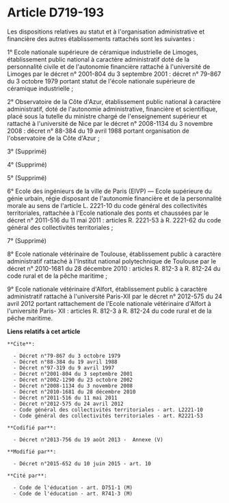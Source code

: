 # Article D719-193

Les dispositions relatives au statut et à l'organisation administrative et financière des autres établissements rattachés
sont les suivantes : 

1° Ecole nationale supérieure de céramique industrielle de Limoges, établissement public national à caractère administratif
doté de la personnalité civile et de l'autonomie financière rattaché à l'université de Limoges par le décret n° 2001-804 du 3
septembre 2001 : décret n° 79-867 du 3 octobre 1979 portant statut de l'école nationale supérieure de céramique
industrielle ; 

2° Observatoire de la Côte d'Azur, établissement public national à caractère administratif, doté de l'autonomie
administrative, financière et scientifique, placé sous la tutelle du ministre chargé de l'enseignement supérieur et rattaché
à l'université de Nice par le décret n° 2008-1134 du 3 novembre 2008 : décret n° 88-384 du 19 avril 1988 portant organisation
de l'observatoire de la Côte d'Azur ; 

3° (Supprimé) 

4° (Supprimé) 

5° (Supprimé)

6° Ecole des ingénieurs de la ville de Paris (EIVP) ― Ecole supérieure du génie urbain, régie disposant de l'autonomie
financière et de la personnalité morale au sens de l'article L. 2221-10 du code général des collectivités territoriales,
rattachée à l'Ecole nationale des ponts et chaussées par le décret n° 2011-516 du 11 mai 2011 : articles R. 2221-53 à R.
2221-62 du code général des collectivités territoriales ; 

7° (Supprimé) 

8° Ecole nationale vétérinaire de Toulouse, établissement public à caractère administratif rattaché à l'Institut national
polytechnique de Toulouse par le décret n° 2010-1681 du 28 décembre 2010 : articles R. 812-3 à R. 812-24 du code rural et de
la pêche maritime ; 

9° Ecole nationale vétérinaire d'Alfort, établissement public à caractère administratif rattaché à l'université Paris-XII par
le décret n° 2012-575 du 24 avril 2012 portant rattachement de l'Ecole nationale vétérinaire d'Alfort à l'université Paris-
XII : articles R. 812-3 à R. 812-24 du code rural et de la pêche maritime.

**Liens relatifs à cet article**

	**Cite**:

	  - Décret n°79-867 du 3 octobre 1979
	  - Décret n°88-384 du 19 avril 1988
	  - Décret n°97-319 du 9 avril 1997
	  - Décret n°2001-804 du 3 septembre 2001
	  - Décret n°2002-1290 du 23 octobre 2002
	  - Décret n°2008-1134 du 3 novembre 2008
	  - Décret n°2010-1681 du 28 décembre 2010
	  - Décret n°2011-516 du 11 mai 2011
	  - Décret n°2012-575 du 24 avril 2012
	  - Code général des collectivités territoriales - art. L2221-10
	  - Code général des collectivités territoriales - art. R2221-53

	**Codifié par**:

	  - Décret n°2013-756 du 19 août 2013 -  Annexe (V)

	**Modifié par**:

	  - Décret n°2015-652 du 10 juin 2015 - art. 10

	**Cité par**:

	  - Code de l'éducation - art. D751-1 (M)
	  - Code de l'éducation - art. R741-3 (M)
